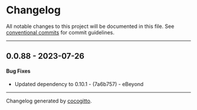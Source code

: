 # Changelog
All notable changes to this project will be documented in this file. See [conventional commits](https://www.conventionalcommits.org/) for commit guidelines.

- - -
## 0.0.88 - 2023-07-26
#### Bug Fixes
- Updated dependency to 0.10.1 - (7a6b757) - eBeyond

- - -

Changelog generated by [cocogitto](https://github.com/cocogitto/cocogitto).